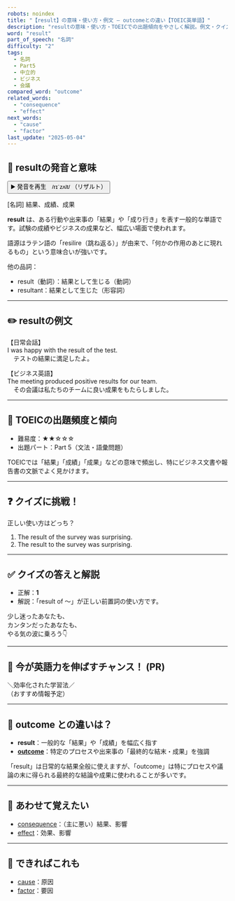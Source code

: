 ```yaml
---
robots: noindex
title: "【result】の意味・使い方・例文 ― outcomeとの違い【TOEIC英単語】"
description: "resultの意味・使い方・TOEICでの出題傾向をやさしく解説。例文・クイズ付きでoutcomeとの違いもわかりやすく学べます。"
word: "result"
part_of_speech: "名詞"
difficulty: "2"
tags:
  - 名詞
  - Part5
  - 中立的
  - ビジネス
  - 会議
compared_word: "outcome"
related_words:
  - "consequence"
  - "effect"
next_words:
  - "cause"
  - "factor"
last_update: "2025-05-04"
---
```


## 🔰 resultの発音と意味

<button class="play-audio" onclick="playTTS('result')">
  <span class="play-audio-main">
    ▶️ 発音を再生　/rɪˈzʌlt/
  </span>
  <span class="play-audio-sub">
    （リザルト）
  </span>
</button>

[名詞] 結果、成績、成果

**result** は、ある行動や出来事の「結果」や「成り行き」を表す一般的な単語です。試験の成績やビジネスの成果など、幅広い場面で使われます。

語源はラテン語の「resilire（跳ね返る）」が由来で、「何かの作用のあとに現れるもの」という意味合いが強いです。

他の品詞：  
- result（動詞）：結果として生じる（動詞）
- resultant：結果として生じた（形容詞）

---

## ✏️ resultの例文

【日常会話】  
I was happy with the result of the test.  
　テストの結果に満足したよ。

【ビジネス英語】  
The meeting produced positive results for our team.  
　その会議は私たちのチームに良い成果をもたらしました。

---

## 🎯 TOEICの出題頻度と傾向

- 難易度：★★☆☆☆
- 出題パート：Part 5（文法・語彙問題）

TOEICでは「結果」「成績」「成果」などの意味で頻出し、特にビジネス文書や報告書の文脈でよく見かけます。

---

## ❓ クイズに挑戦！

正しい使い方はどっち？

1. The result of the survey was surprising.  
2. The result to the survey was surprising.

---

## ✅ クイズの答えと解説

- 正解：**1**
- 解説：「result of ～」が正しい前置詞の使い方です。

少し迷ったあなたも、  
カンタンだったあなたも、  
やる気の波に乗ろう👇️

---

## 🚀 今が英語力を伸ばすチャンス！ (PR)

<div class="info-center">
＼効率化された学習法／<br>  
（おすすめ情報予定）
</div>

---

## 🤔  outcome との違いは？

- **result**：一般的な「結果」や「成績」を幅広く指す
- **[outcome](/word/outcome/)**：特定のプロセスや出来事の「最終的な結末・成果」を強調

「result」は日常的な結果全般に使えますが、「outcome」は特にプロセスや議論の末に得られる最終的な結論や成果に使われることが多いです。

---

## 🧩 あわせて覚えたい

- [consequence](/word/consequence/)：（主に悪い）結果、影響
- [effect](/word/effect/)：効果、影響

---

## 📖 できればこれも

- [cause](/word/cause/)：原因
- [factor](/word/factor/)：要因

<!-- cvid: aid37_bid40 -->
